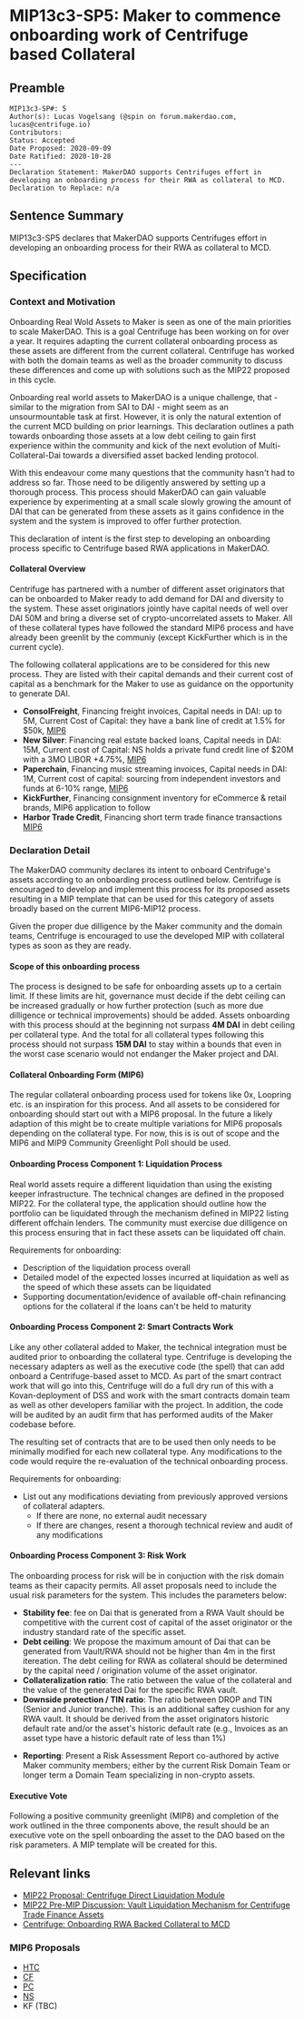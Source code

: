 # MIP13c3-SP5: Maker to commence onboarding work of Centrifuge based Collateral

## Preamble
```
MIP13c3-SP#: 5
Author(s): Lucas Vogelsang (@spin on forum.makerdao.com, lucas@centrifuge.io)
Contributors:
Status: Accepted
Date Proposed: 2020-09-09
Date Ratified: 2020-10-28
---
Declaration Statement: MakerDAO supports Centrifuges effort in developing an onboarding process for their RWA as collateral to MCD.
Declaration to Replace: n/a
```

## Sentence Summary

MIP13c3-SP5 declares that MakerDAO supports Centrifuges effort in developing an onboarding process for their RWA as collateral to MCD.

## Specification

### Context and Motivation

Onboarding Real Wold Assets to Maker is seen as one of the main priorities to scale MakerDAO. This is a goal Centrifuge has been working on for over a year. It requires adapting the current collateral onboarding process as these assets are  different from the current collateral. Centrifuge has worked with both the domain teams as well as the broader community to discuss these differences and come up with solutions such as the MIP22 proposed in this cycle.

Onboarding real world assets to MakerDAO is a unique challenge, that - similar to the migration from SAI to DAI - might seem as an unsourmountable task at first. However, it is only the natural extention of the current MCD building on prior learnings. This declaration outlines a path towards onboarding those assets at a low debt ceiling to gain first experience within the community and kick of the next evolution of Multi-Collateral-Dai towards a diversified asset backed lending protocol.

With this endeavour come many questions that the community hasn't had to address so far. Those need to be diligently answered by setting up a thorough process. This process should MakerDAO can gain valuable experience by experimenting at a small scale slowly growing the amount of DAI that can be generated from these assets as it gains confidence in the system and the system is improved to offer further protection.

This declaration of intent is the first step to developing an onboarding process specific to Centrifuge based RWA applications in MakerDAO.

#### Collateral Overview

Centrifuge has partnered with a number of different asset originators that can be onboarded to Maker ready to add demand for DAI and diversity to the system. These asset originatiors jointly have capital needs of well over DAI 50M and bring a diverse set of crypto-uncorrelated assets to Maker. All of these collateral types have followed the standard MIP6 process and have already been greenlit by the communiy (except KickFurther which is in the current cycle).

The following collateral applications are to be considered for this new process. They are listed with their capital demands and their current cost of capital as a benchmark for the Maker to use as guidance on the opportunity to generate DAI.

* **ConsolFreight**, Financing freight invoices, Capital needs in DAI: up to 5M, Current Cost of Capital: they have a bank line of credit at 1.5% for $50k, [MIP6](https://forum.makerdao.com/t/cf-drop-mip6-application-consolfreight-drop-tokenized-freight-shipping-invoices/2214)
* **New Silver**: Financing real estate backed loans, Capital needs in DAI: 15M, Current cost of Capital: NS holds a private fund credit line of $20M with a 3MO LIBOR +4.75%, [MIP6](https://forum.makerdao.com/t/ns-drop-mip6-application-new-silver-drop-real-estate-backed-loans/3477)
* **Paperchain**, Financing music streaming invoices, Capital needs in DAI: 1M, Current cost of capital: sourcing from independent investors and funds at 6-10% range, [MIP6](https://forum.makerdao.com/t/pc-drop-mip6-application-paperchain-drop-tokenized-music-streaming-invoices/2215)
* **KickFurther**, Financing consignment inventory for eCommerce & retail brands, MIP6 application to follow
* **Harbor Trade Credit**, Financing short term trade finance transactions [MIP6](https://forum.makerdao.com/t/htc-drop-mip6-application-harbor-trade-credit-drop-short-term-trade-receivables/3502)

### Declaration Detail

The MakerDAO community declares its intent to onboard Centrifuge's assets according to an onboarding process outlined below. Centrifuge is encouraged to develop and implement this process for its proposed assets resulting in a MIP template that can be used for this category of assets broadly based on the current MIP6-MIP12 process.

Given the proper due dilligence by the Maker community and the domain teams, Centrifuge is encouraged to use the developed MIP with collateral types as soon as they are ready.

#### Scope of this onboarding process

The process is designed to be safe for onboarding assets up to a certain limit. If these limits are hit, governance must decide if the debt ceiling can be increased gradually or how further protection (such as more due dilligence or technical improvements) should be added. Assets onboarding with this process should at the beginning not surpass **4M DAI** in debt ceiling per collateral type. And the total for all collateral types following this process should not surpass **15M DAI** to stay within a bounds that even in the worst case scenario would not endanger the Maker project and DAI.

#### Collateral Onboarding Form (MIP6)

The regular collateral onboarding process used for tokens like 0x, Loopring etc. is an inspiration for this process. And all assets to be considered for onboarding should start out with a MIP6 proposal. In the future a likely adaption of this might be to create multiple variations for MIP6 proposals depending on the collateral type. For now, this is is out of scope and the MIP6 and MIP9 Community Greenlight Poll should be used.

#### Onboarding Process Component 1: Liquidation Process

Real world assets require a different liquidation than using the existing keeper infrastructure. The technical changes are defined in the proposed MIP22. For the collateral type, the application should outline how the portfolio can be liquidated through the mechanism defined in MIP22 listing different offchain lenders. The community must exercise due dilligence on this process ensuring that in fact these assets can be liquidated off chain.

Requirements for onboarding:
- Description of the liquidation process overall
- Detailed model of the expected losses incurred at liquidation as well as the speed of which these assets can be liquidated
- Supporting documentation/evidence of available off-chain refinancing options for the collateral if the loans can't be held to maturity

#### Onboarding Process Component 2: Smart Contracts Work

Like any other collateral added to Maker, the technical integration must be audited prior to onboarding the collateral type. Centrifuge is developing the necessary adapters as well as the executive code (the spell) that can add onboard a Centrifuge-based asset to MCD. As part of the smart contract work that will go into this, Centrifuge will do a full dry run of this with a Kovan-deployment of DSS and work with the smart contracts domain team as well as other developers familiar with the project. In addition, the code will be audited by an audit firm that has performed audits of the Maker codebase before.

The resulting set of contracts that are to be used then only needs to be minimally modified for each new collateral type. Any modifications to the code would require the re-evaluation of the technical onboarding process.

Requirements for onboarding:
- List out any modifications deviating from previously approved versions of collateral adapters.
    - If there are none, no external audit necessary
    - If there are changes, resent a thorough technical review and audit of any modifications

#### Onboarding Process Component 3: Risk Work

The onboarding process for risk will be in conjuction with the risk domain teams as their capacity permits. All asset proposals need to include the usual risk parameters for the system. This includes the parameters below:

* **Stability fee**: fee on Dai that is generated from a RWA Vault should be competitive with the current cost of capital of the asset originator or the industry standard rate of the specific asset.
* **Debt ceiling**: We propose the maximum amount of Dai that can be generated from Vault/RWA should not be higher than 4m in the first itereation. The debt ceiling for RWA as collateral should be determined by the capital need / origination volume of the asset originator.
* **Collateralization ratio**: The ratio between the value of the collateral and the value of the generated Dai for the specific RWA vault.
* **Downside protection / TIN ratio**: The ratio between DROP and TIN (Senior and Junior tranche). This is an additional saftey cushion for any RWA vault. It should be derived from the asset originators historic default rate and/or the asset's historic default rate (e.g., Invoices as an asset type have a historic default rate of less than 1%)
- **Reporting**: Present a Risk Assessment Report co-authored by active Maker community members; either by the current Risk Domain Team or longer term a Domain Team specializing in non-crypto assets.

#### Executive Vote

Following a positive community greenlight (MIP8) and completion of the work outlined in the three components above, the result should be an executive vote on the spell onboarding the asset to the DAO based on the risk parameters. A MIP template will be created for this.

## Relevant links

* [MIP22 Proposal: Centrifuge Direct Liquidation Module](https://forum.makerdao.com/t/mip22-centrifuge-direct-liquidation-module/3930)
* [MIP22 Pre-MIP Discussion: Vault Liquidation Mechanism for Centrifuge Trade Finance Assets](https://forum.makerdao.com/t/vault-liquidation-mechanism-for-centrifuge-trade-finance-assets-a-pre-mip-discussion/3737)
* [Centrifuge: Onboarding RWA Backed Collateral to MCD](com/t/centrifuge-onboarding-rwa-backed-collateral-to-mcd/2721)

### MIP6 Proposals

* [HTC](https://forum.makerdao.com/t/htc-drop-mip6-application-harbor-trade-credit-drop-short-term-trade-receivables/3502)
* [CF](https://forum.makerdao.com/t/cf-drop-mip6-application-consolfreight-drop-tokenized-freight-shipping-invoices/2214)
* [PC](https://forum.makerdao.com/t/pc-drop-mip6-application-paperchain-drop-tokenized-music-streaming-invoices/2215)
* [NS](https://forum.makerdao.com/t/ns-drop-mip6-application-new-silver-drop-real-estate-backed-loans/3477)
* KF (TBC)
